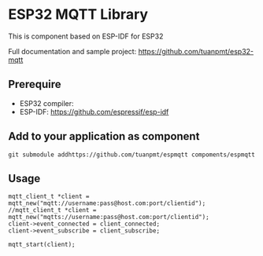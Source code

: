 # ESP32 MQTT Library

This is component based on ESP-IDF for ESP32 

Full documentation and sample project: https://github.com/tuanpmt/esp32-mqtt

## Prerequire

- ESP32 compiler: 
- ESP-IDF: https://github.com/espressif/esp-idf

## Add to your application as component

`git submodule addhttps://github.com/tuanpmt/espmqtt compoments/espmqtt`

## Usage

```
mqtt_client_t *client = mqtt_new("mqtt://username:pass@host.com:port/clientid");
//mqtt_client_t *client = mqtt_new("mqtts://username:pass@host.com:port/clientid");
client->event_connected = client_connected;
client->event_subscribe = client_subscribe;

mqtt_start(client);
```
